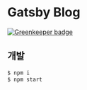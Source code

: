 # Gatsby Blog

[![Greenkeeper badge](https://badges.greenkeeper.io/Beingbook/blog.svg)](https://greenkeeper.io/)

## 개발

```sh
$ npm i
$ npm start
```
